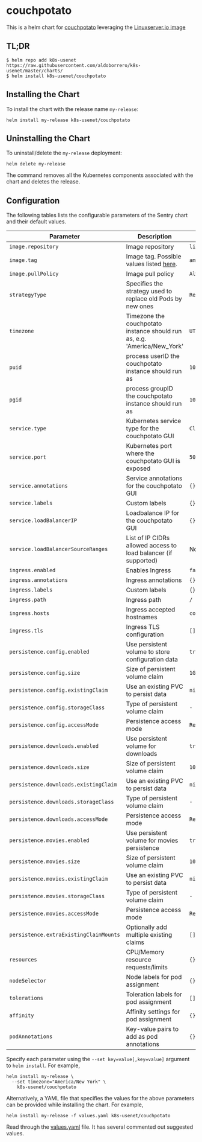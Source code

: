 # couchpotato

This is a helm chart for [couchpotato](https://github.com/CouchPotato/CouchPotatoServer/) leveraging the [Linuxserver.io image](https://hub.docker.com/r/linuxserver/couchpotato/)

## TL;DR

```shell
$ helm repo add k8s-usenet https://raw.githubusercontent.com/aldoborrero/k8s-usenet/master/charts/
$ helm install k8s-usenet/couchpotato
```

## Installing the Chart

To install the chart with the release name `my-release`:

```console
helm install my-release k8s-usenet/couchpotato
```

## Uninstalling the Chart

To uninstall/delete the `my-release` deployment:

```console
helm delete my-release
```

The command removes all the Kubernetes components associated with the chart and deletes the release.

## Configuration

The following tables lists the configurable parameters of the Sentry chart and their default values.

| Parameter                              | Description                                                                                       | Default                   |
| -------------------------------------- | ------------------------------------------------------------------------------------------------- | ------------------------- |
| `image.repository`                     | Image repository                                                                                  | `linuxserver/couchpotato` |
| `image.tag`                            | Image tag. Possible values listed [here](https://hub.docker.com/r/linuxserver/couchpotato/tags/). | `amd64-latest`            |
| `image.pullPolicy`                     | Image pull policy                                                                                 | `Always`                  |
| `strategyType`                         | Specifies the strategy used to replace old Pods by new ones                                       | `Recreate`                |
| `timezone`                             | Timezone the couchpotato instance should run as, e.g. 'America/New_York'                          | `UTC`                     |
| `puid`                                 | process userID the couchpotato instance should run as                                             | `1001`                    |
| `pgid`                                 | process groupID the couchpotato instance should run as                                            | `1001`                    |
| `service.type`                         | Kubernetes service type for the couchpotato GUI                                                   | `ClusterIP`               |
| `service.port`                         | Kubernetes port where the couchpotato GUI is exposed                                              | `5050`                    |
| `service.annotations`                  | Service annotations for the couchpotato GUI                                                       | `{}`                      |
| `service.labels`                       | Custom labels                                                                                     | `{}`                      |
| `service.loadBalancerIP`               | Loadbalance IP for the couchpotato GUI                                                            | `{}`                      |
| `service.loadBalancerSourceRanges`     | List of IP CIDRs allowed access to load balancer (if supported)                                   | None                      |
| `ingress.enabled`                      | Enables Ingress                                                                                   | `false`                   |
| `ingress.annotations`                  | Ingress annotations                                                                               | `{}`                      |
| `ingress.labels`                       | Custom labels                                                                                     | `{}`                      |
| `ingress.path`                         | Ingress path                                                                                      | `/`                       |
| `ingress.hosts`                        | Ingress accepted hostnames                                                                        | `couchpotato.local`       |
| `ingress.tls`                          | Ingress TLS configuration                                                                         | `[]`                      |
| `persistence.config.enabled`           | Use persistent volume to store configuration data                                                 | `true`                    |
| `persistence.config.size`              | Size of persistent volume claim                                                                   | `1Gi`                     |
| `persistence.config.existingClaim`     | Use an existing PVC to persist data                                                               | `nil`                     |
| `persistence.config.storageClass`      | Type of persistent volume claim                                                                   | `-`                       |
| `persistence.config.accessMode`        | Persistence access mode                                                                           | `ReadWriteOnce`           |
| `persistence.downloads.enabled`        | Use persistent volume for downloads                                                               | `true`                    |
| `persistence.downloads.size`           | Size of persistent volume claim                                                                   | `10Gi`                    |
| `persistence.downloads.existingClaim`  | Use an existing PVC to persist data                                                               | `nil`                     |
| `persistence.downloads.storageClass`   | Type of persistent volume claim                                                                   | `-`                       |
| `persistence.downloads.accessMode`     | Persistence access mode                                                                           | `ReadWriteOnce`           |
| `persistence.movies.enabled`           | Use persistent volume for movies persistence                                                      | `true`                    |
| `persistence.movies.size`              | Size of persistent volume claim                                                                   | `10Gi`                    |
| `persistence.movies.existingClaim`     | Use an existing PVC to persist data                                                               | `nil`                     |
| `persistence.movies.storageClass`      | Type of persistent volume claim                                                                   | `-`                       |
| `persistence.movies.accessMode`        | Persistence access mode                                                                           | `ReadWriteOnce`           |
| `persistence.extraExistingClaimMounts` | Optionally add multiple existing claims                                                           | `[]`                      |
| `resources`                            | CPU/Memory resource requests/limits                                                               | `{}`                      |
| `nodeSelector`                         | Node labels for pod assignment                                                                    | `{}`                      |
| `tolerations`                          | Toleration labels for pod assignment                                                              | `[]`                      |
| `affinity`                             | Affinity settings for pod assignment                                                              | `{}`                      |
| `podAnnotations`                       | Key-value pairs to add as pod annotations                                                         | `{}`                      |

Specify each parameter using the `--set key=value[,key=value]` argument to `helm install`. For example,

```console
helm install my-release \
  --set timezone="America/New York" \
    k8s-usenet/couchpotato
```

Alternatively, a YAML file that specifies the values for the above parameters can be provided while installing the chart. For example,

```console
helm install my-release -f values.yaml k8s-usenet/couchpotato
```

Read through the [values.yaml](values.yaml) file. It has several commented out suggested values.
